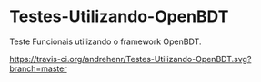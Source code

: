 # Testes-Utilizando-OpenBDT
Teste Funcionais utilizando o framework OpenBDT.

https://travis-ci.org/andrehenr/Testes-Utilizando-OpenBDT.svg?branch=master
